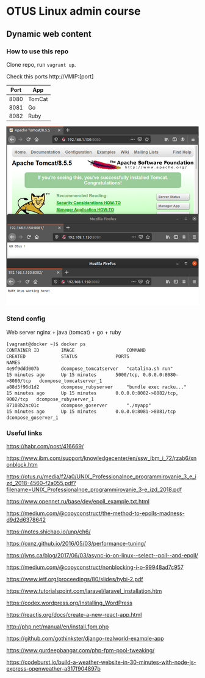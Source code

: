 
# OTUS Linux admin course

## Dynamic web content

### How to use this repo

Clone repo, run `vagrant up`. 

Check this ports http://VMIP:[port]


| Port | App   |
|------|--------|
| 8080 | TomCat |
| 8081 | Go |
| 8082 | Ruby |

![Dweb](./dynoweb.png?raw=true "Dynamic web")

### Stend config

Web server nginx + java (tomcat) + go + ruby

```
[vagrant@docker ~]$ docker ps
CONTAINER ID        IMAGE                   COMMAND                  CREATED             STATUS              PORTS                              NAMES
4e9f9ddd007b        dcompose_tomcatserver   "catalina.sh run"        15 minutes ago      Up 15 minutes       5000/tcp, 0.0.0.0:8080->8080/tcp   dcompose_tomcatserver_1
a88d5f96d1d2        dcompose_rubyserver     "bundle exec racku..."   15 minutes ago      Up 15 minutes       0.0.0.0:8082->8082/tcp, 9002/tcp   dcompose_rubyserver_1
87108b2ac01c        dcompose_goserver       "./myapp"                15 minutes ago      Up 15 minutes       0.0.0.0:8081->8081/tcp             dcompose_goserver_1
```

### Useful links

https://habr.com/post/416669/

https://www.ibm.com/support/knowledgecenter/en/ssw_ibm_i_72/rzab6/xnonblock.htm

https://otus.ru/media/f2/a0/UNIX_Professionalnoe_programmirovanie_3_e_izd_2018-4560-f2a055.pdf?filename=UNIX_Professionalnoe_programmirovanie_3-e_izd_2018.pdf

https://www.opennet.ru/base/dev/epoll_example.txt.html

https://medium.com/@copyconstruct/the-method-to-epolls-madness-d9d2d6378642

https://notes.shichao.io/unp/ch6/

https://oxnz.github.io/2016/05/03/performance-tuning/

https://jvns.ca/blog/2017/06/03/async-io-on-linux--select--poll--and-epoll/

https://medium.com/@copyconstruct/nonblocking-i-o-99948ad7c957

https://www.ietf.org/proceedings/80/slides/hybi-2.pdf

https://www.tutorialspoint.com/laravel/laravel_installation.htm

https://codex.wordpress.org/Installing_WordPress

https://reactjs.org/docs/create-a-new-react-app.html

http://php.net/manual/en/install.fpm.php

https://github.com/gothinkster/django-realworld-example-app

https://www.gurdeepbangar.com/php-fpm-pool-tweaking/

https://codeburst.io/build-a-weather-website-in-30-minutes-with-node-js-express-openweather-a317f904897b